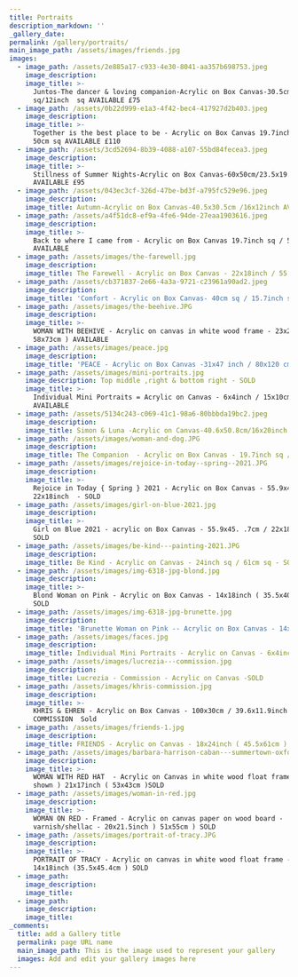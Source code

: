 ```yaml
---
title: Portraits
description_markdown: ''
_gallery_date:
permalink: /gallery/portraits/
main_image_path: /assets/images/friends.jpg
images:
  - image_path: /assets/2e885a17-c933-4e30-8041-aa357b698753.jpeg
    image_description:
    image_title: >-
      Juntos-The dancer & loving companion-Acrylic on Box Canvas-30.5cm
      sq/12inch  sq AVAILABLE £75
  - image_path: /assets/0b22d999-e1a3-4f42-bec4-417927d2b403.jpeg
    image_description:
    image_title: >-
      Together is the best place to be - Acrylic on Box Canvas 19.7inch sq /
      50cm sq AVAILABLE £110 
  - image_path: /assets/3cd52694-8b39-4088-a107-55bd84fecea3.jpeg
    image_description:
    image_title: >-
      Stillness of Summer Nights-Acrylic on Box Canvas-60x50cm/23.5x19.5inch
      AVAILABLE £95 
  - image_path: /assets/043ec3cf-326d-47be-bd3f-a795fc529e96.jpeg
    image_description:
    image_title: Autumn-Acrylic on Box Canvas-40.5x30.5cm /16x12inch AVAILABLE £50
  - image_path: /assets/a4f51dc8-ef9a-4fe6-94de-27eaa1903616.jpeg
    image_description:
    image_title: >-
      Back to where I came from - Acrylic on Box Canvas 19.7inch sq / 50cm sq
      AVAILABLE 
  - image_path: /assets/images/the-farewell.jpg
    image_description:
    image_title: The Farewell - Acrylic on Box Canvas - 22x18inch / 55.9x45.7cm AVAILABLE
  - image_path: /assets/cb371837-2e66-4a3a-9721-c23961a90ad2.jpeg
    image_description:
    image_title: 'Comfort - Acrylic on Box Canvas- 40cm sq / 15.7inch sq AVAILABLE '
  - image_path: /assets/images/the-beehive.JPG
    image_description:
    image_title: >-
      WOMAN WITH BEEHIVE - Acrylic on canvas in white wood frame - 23x29inch (
      58x73cm ) AVAILABLE
  - image_path: /assets/images/peace.jpg
    image_description:
    image_title: 'PEACE - Acrylic on Box Canvas -31x47 inch / 80x120 cm - AVAILABLE '
  - image_path: /assets/images/mini-portraits.jpg
    image_description: Top middle ,right & bottom right - SOLD
    image_title: >-
      Individual Mini Portraits = Acrylic on Canvas - 6x4inch / 15x10cm - 3
      AVAILABLE
  - image_path: /assets/5134c243-c069-41c1-98a6-80bbbda19bc2.jpeg
    image_description:
    image_title: Simon & Luna -Acrylic on Canvas-40.6x50.8cm/16x20inch COMMISSION SOLD
  - image_path: /assets/images/woman-and-dog.JPG
    image_description:
    image_title: The Companion  - Acrylic on Box Canvas - 19.7inch sq / 50cm sq AVAILABLE
  - image_path: /assets/images/rejoice-in-today--spring--2021.JPG
    image_description:
    image_title: >-
      Rejoice in Today { Spring } 2021 - Acrylic on Box Canvas - 55.9x45.7cm /
      22x18inch  - SOLD
  - image_path: /assets/images/girl-on-blue-2021.jpg
    image_description:
    image_title: >-
      Girl on Blue 2021 - acrylic on Box Canvas - 55.9x45. .7cm / 22x18inch -
      SOLD
  - image_path: /assets/images/be-kind---painting-2021.JPG
    image_description:
    image_title: Be Kind - Acrylic on Canvas - 24inch sq / 61cm sq - SOLD
  - image_path: /assets/images/img-6318-jpg-blond.jpg
    image_description:
    image_title: >-
      Blond Woman on Pink - Acrylic on Box Canvas - 14x18inch ( 35.5x40.5cm)
      SOLD 
  - image_path: /assets/images/img-6318-jpg-brunette.jpg
    image_description:
    image_title: 'Brunette Woman on Pink -- Acrylic on Box Canvas - 14x18inch SOLD '
  - image_path: /assets/images/faces.jpg
    image_description:
    image_title: Individual Mini Portraits - Acrylic on Canvas - 6x4inch/15x10cm - SOLD
  - image_path: /assets/images/lucrezia---commission.jpg
    image_description:
    image_title: Lucrezia - Commission - Acrylic on Canvas -SOLD
  - image_path: /assets/images/khris-commission.jpg
    image_description:
    image_title: >-
      KHRIS & EHREN - Acrylic on Box Canvas - 100x30cm / 39.6x11.9inch -
      COMMISSION  Sold
  - image_path: /assets/images/friends-1.jpg
    image_description:
    image_title: FRIENDS - Acrylic on Canvas - 18x24inch ( 45.5x61cm ) SOLD
  - image_path: /assets/images/barbara-harrison-caban---summertown-oxford-city.jpg
    image_description:
    image_title: >-
      WOMAN WITH RED HAT  - Acrylic on Canvas in white wood float frame (not
      shown ) 21x17inch ( 53x43cm )SOLD
  - image_path: /assets/images/woman-in-red.jpg
    image_description:
    image_title: >-
      WOMAN ON RED - Framed - Acrylic on canvas paper on wood board -
      varnish/shellac - 20x21.5inch ) 51x55cm ) SOLD
  - image_path: /assets/images/portrait-of-tracy.JPG
    image_description:
    image_title: >-
      PORTRAIT OF TRACY - Acrylic on canvas in white wood float frame -
      14x18inch (35.5x45.4cm ) SOLD
  - image_path:
    image_description:
    image_title:
  - image_path:
    image_description:
    image_title:
_comments:
  title: add a Gallery title
  permalink: page URL name
  main_image_path: This is the image used to represent your gallery
  images: Add and edit your gallery images here
---
```

